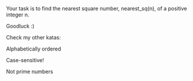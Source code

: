 Your task is to find the nearest square number, nearest_sq(n), of a positive integer n.

Goodluck :)

Check my other katas:

Alphabetically ordered

Case-sensitive!

Not prime numbers